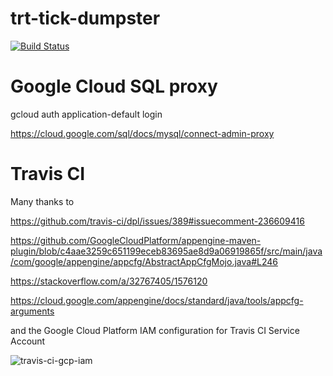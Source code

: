 # trt-tick-dumpster

[![Build Status](https://travis-ci.org/growingabit/trt-tick-dumpster.svg?branch=master)](https://travis-ci.org/growingabit/trt-tick-dumpster)

# Google Cloud SQL proxy

gcloud auth application-default login

https://cloud.google.com/sql/docs/mysql/connect-admin-proxy


# Travis CI

Many thanks to

https://github.com/travis-ci/dpl/issues/389#issuecomment-236609416

https://github.com/GoogleCloudPlatform/appengine-maven-plugin/blob/c4aae3259c651199eceb83695ae8d9a06919865f/src/main/java/com/google/appengine/appcfg/AbstractAppCfgMojo.java#L246

https://stackoverflow.com/a/32767405/1576120

https://cloud.google.com/appengine/docs/standard/java/tools/appcfg-arguments

and the Google Cloud Platform IAM configuration for Travis CI Service Account

![travis-ci-gcp-iam](https://raw.githubusercontent.com/growingabit/trt-tick-dumpster/master/travis-ci-gcp-iam.png)
